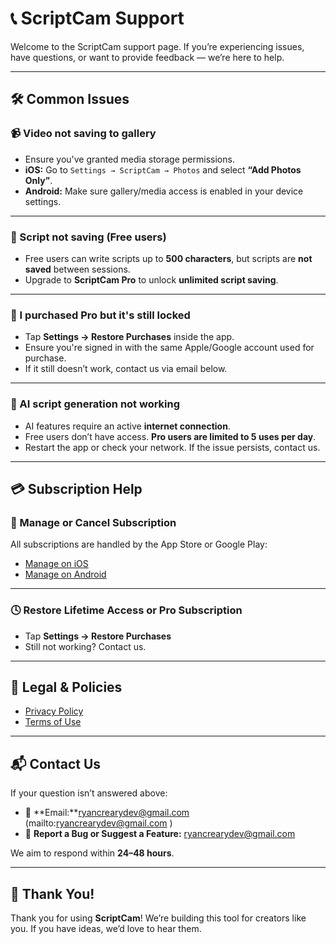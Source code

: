 # 📞 ScriptCam Support

Welcome to the ScriptCam support page. If you’re experiencing issues, have questions, or want to provide feedback — we’re here to help.

---

## 🛠 Common Issues

### 📹 Video not saving to gallery
- Ensure you've granted media storage permissions.
- **iOS:** Go to `Settings → ScriptCam → Photos` and select **“Add Photos Only”**.
- **Android:** Make sure gallery/media access is enabled in your device settings.

---

### 📝 Script not saving (Free users)
- Free users can write scripts up to **500 characters**, but scripts are **not saved** between sessions.
- Upgrade to **ScriptCam Pro** to unlock **unlimited script saving**.

---

### 🔐 I purchased Pro but it's still locked
- Tap **Settings → Restore Purchases** inside the app.
- Ensure you're signed in with the same Apple/Google account used for purchase.
- If it still doesn’t work, contact us via email below.

---

### 🤖 AI script generation not working
- AI features require an active **internet connection**.
- Free users don’t have access. **Pro users are limited to 5 uses per day**.
- Restart the app or check your network. If the issue persists, contact us.

---

## 💳 Subscription Help

### 🔄 Manage or Cancel Subscription
All subscriptions are handled by the App Store or Google Play:

- [Manage on iOS](https://support.apple.com/en-us/HT202039)
- [Manage on Android](https://support.google.com/googleplay/answer/7018481)

---

### 🕓 Restore Lifetime Access or Pro Subscription
- Tap **Settings → Restore Purchases**
- Still not working? Contact us.

---

## 📄 Legal & Policies
- [Privacy Policy](https://ryan00724.github.io/scriptcam-legal/privacy-policy.md)
- [Terms of Use](https://ryan00724.github.io/scriptcam-legal/terms-of-use.md)

---

## 📬 Contact Us

If your question isn’t answered above:

- 📧 **Email:**ryancrearydev@gmail.com
(mailto:ryancrearydev@gmail.com
)
- 🐛 **Report a Bug or Suggest a Feature:** ryancrearydev@gmail.com

We aim to respond within **24–48 hours**.

---

## 🙌 Thank You!
Thank you for using **ScriptCam**! We’re building this tool for creators like you. If you have ideas, we’d love to hear them.
